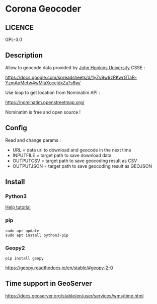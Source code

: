 # Corona Geocoder

## LICENCE
GPL-3.0

## Description
Allow to geocode data provided by [John Hopkins University](https://systems.jhu.edu/) CSSE :

https://docs.google.com/spreadsheets/d/1yZv9w9zRKwrGTaR-YzmAqMefw4wMlaXocejdxZaTs6w/

Use loop to get location from Nominatim API :

https://nominatim.openstreetmap.org/

Nominatim is free and open source !

## Config
Read and change params : 
* URL = data url to download and geocode in the next time
* INPUTFILE = target path to save download data
* OUTPUTCSV = target path to save geocoding result as CSV
* OUTPUTJSON = target path to save geocoding result as GEOJSON

## Install

### Python3

[Help tutorial](https://www.digitalocean.com/community/tutorials/how-to-install-python-3-and-set-up-a-programming-environment-on-debian-10)

### pip
```
sudo apt update
sudo apt install python3-pip
```
### Geopy2
```
pip install geopy
```
https://geopy.readthedocs.io/en/stable/#geopy-2-0

## Time support in GeoServer
https://docs.geoserver.org/stable/en/user/services/wms/time.html
